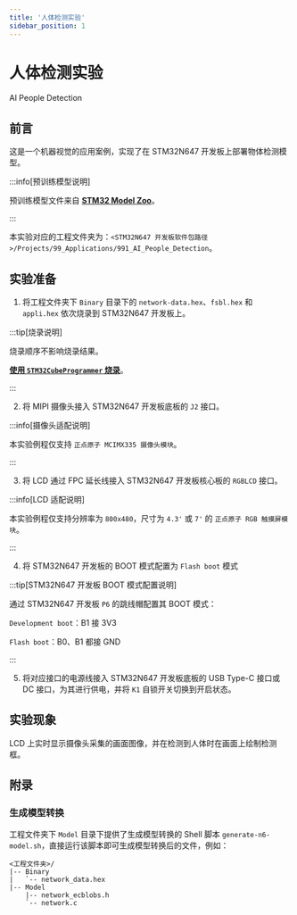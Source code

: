 ```yaml
---
title: '人体检测实验'
sidebar_position: 1
---
```


# 人体检测实验

AI People Detection

## 前言

这是一个机器视觉的应用案例，实现了在 STM32N647 开发板上部署物体检测模型。

:::info[预训练模型说明]

预训练模型文件来自 [**STM32 Model Zoo**](https://github.com/STMicroelectronics/stm32ai-modelzoo/tree/v3.0.0/object_detection/tiny_yolo_v2/ST_pretrainedmodel_custom_dataset/st_person/tiny_yolo_v2_224)。

:::

本实验对应的工程文件夹为：`<STM32N647 开发板软件包路径>/Projects/99_Applications/991_AI_People_Detection`。

## 实验准备

1. 将工程文件夹下 `Binary` 目录下的 `network-data.hex`、`fsbl.hex` 和 `appli.hex` 依次烧录到 STM32N647 开发板上。

:::tip[烧录说明]

烧录顺序不影响烧录结果。

[**使用 `STM32CubeProgrammer` 烧录**](../start-guide/start-development/step-by-step.md#step-3-使用-stm32cubeprogrammer-烧录)。

:::

2. 将 MIPI 摄像头接入 STM32N647 开发板底板的 `J2` 接口。

:::info[摄像头适配说明]

本实验例程仅支持 `正点原子 MCIMX335 摄像头模块`。

:::

3. 将 LCD 通过 FPC 延长线接入 STM32N647 开发板核心板的 `RGBLCD` 接口。

:::info[LCD 适配说明]

本实验例程仅支持分辨率为 `800x480`，尺寸为 `4.3'` 或 `7'` 的 `正点原子 RGB 触摸屏模块`。

:::

4. 将 STM32N647 开发板的 BOOT 模式配置为 `Flash boot` 模式

:::tip[STM32N647 开发板 BOOT 模式配置说明]

通过 STM32N647 开发板 `P6` 的跳线帽配置其 BOOT 模式：

`Development boot`：B1 接 3V3

`Flash boot`：B0、B1 都接 GND

:::

5. 将对应接口的电源线接入 STM32N647 开发板底板的 USB Type-C 接口或 DC 接口，为其进行供电，并将 `K1` 自锁开关切换到开启状态。

## 实验现象

LCD 上实时显示摄像头采集的画面图像，并在检测到人体时在画面上绘制检测框。

## 附录

### 生成模型转换

工程文件夹下 `Model` 目录下提供了生成模型转换的 Shell 脚本 `generate-n6-model.sh`，直接运行该脚本即可生成模型转换后的文件，例如：

```shell
<工程文件夹>/
|-- Binary
|   `-- network_data.hex
|-- Model
    |-- network_ecblobs.h
    `-- network.c
```